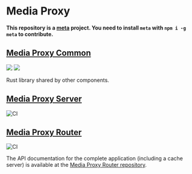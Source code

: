 # Media Proxy

**This repository is a [meta](https://github.com/mateodelnorte/meta) project. You need to install `meta` with `npm i -g meta` to contribute.**

## [Media Proxy Common](https://github.com/ThePicoNerd/mediaproxy-common)

![](https://github.com/ThePicoNerd/mediaproxy-common/workflows/Master%20Release/badge.svg) ![](https://img.shields.io/crates/v/mediaproxy-common)

Rust library shared by other components.

## [Media Proxy Server](https://github.com/ThePicoNerd/mediaproxy-server)

![CI](https://github.com/ThePicoNerd/mediaproxy-server/workflows/CI/badge.svg)

## [Media Proxy Router](https://github.com/ThePiconerd/mediaproxy-router)

![CI](https://github.com/ThePicoNerd/mediaproxy-router/workflows/CI/badge.svg)

The API documentation for the complete application (including a cache server) is available at the [Media Proxy Router repository](https://github.com/ThePiconerd/mediaproxy-router).

